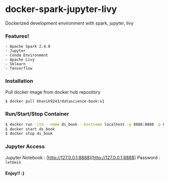 # docker-spark-jupyter-livy
Dockerized development environment with spark, jupyter, livy

### Features!

    - Apache Spark 2.4.0
    - Jupyter
    - Conda Environment
    - Apache Livy
    - Sklearn
    - Tensorflow

### Installation

Pull docker image from docker hub repository
```sh
$ docker pull bhavik9243/datascience-book:v1
```

### Run/Start/Stop Container

```sh
$ docker run -itd --name ds_book --hostname localhost -p 8888:8888 -p 8998:8998 -p 4040:4040 bhavik9243/datascience-book:v1
$ docker start ds_book
$ docker stop ds_book
```

### Jupyter Access

Jupyter Notebook : [http://127.0.0.1:8888](http://127.0.0.1:8888)
Password : `letmein`

#### Enjoy!! :)